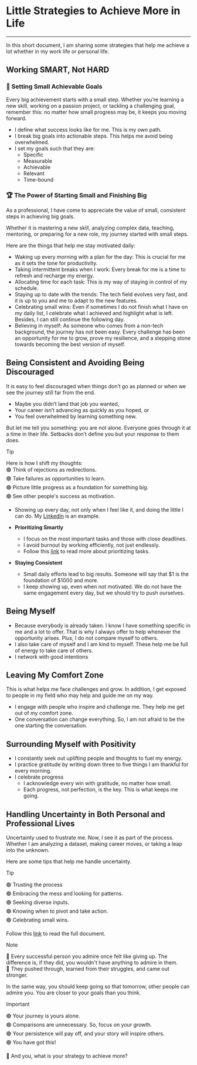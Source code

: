 # Little Strategies to Achieve More in Life
----

In this short document, I am sharing some strategies that help me achieve a lot whether in my work life or personal life.  

## Working SMART, Not HARD

### :dart: Setting Small Achievable Goals  
Every big achievement starts with a small step. Whether you’re learning a new skill, working on a passion project, or tackling a challenging goal, remember this: no matter how small progress may be, it keeps you moving forward.  
* I define what success looks like for me. This is my own path. 
* I break big goals into actionable steps. This helps me avoid being overwhelmed. 
* I set my goals such that they are:  
  * Specific
  * Measurable
  * Achievable
  * Relevant
  * Time-bound

### :trophy: The Power of Starting Small and Finishing Big
As a professional, I have come to appreciate the value of small, consistent steps in achieving big goals. 

Whether it is mastering a new skill, analyzing complex data, teaching, mentoring, or preparing for a new role, my journey started with small steps.

Here are the things that help me stay motivated daily:  
* Waking up every morning with a plan for the day: This is crucial for me as it sets the tone for productivity.
* Taking intermittent breaks when I work: Every break for me is a time to refresh and recharge my energy.
* Allocating time for each task: This is my way of staying in control of my schedule.
* Staying up to date with the trends: The tech field evolves very fast, and it is up to you and me to adapt to the new features.
* Celebrating small wins: Even if sometimes I do not finish what I have on my daily list, I celebrate what I achieved and highlight what is left. Besides, I can still continue the following day.
* Believing in myself: As someone who comes from a non-tech background, the journey has not been easy. Every challenge has been an opportunity for me to grow, prove my resilience, and a stepping stone towards becoming the best version of myself. 

## Being Consistent and Avoiding Being Discouraged
It is easy to feel discouraged when things don’t go as planned or when we see the journey still far from the end. 

* Maybe you didn’t land that job you wanted,
* Your career isn’t advancing as quickly as you hoped, or
* You feel overwhelmed by learning something new.  

But let me tell you something: you are not alone. Everyone goes through it at a time in their life. Setbacks don’t define you but your response to them does.  

> [!Tip]
> Here is how I shift my thoughts:  
> :green_circle: Think of rejections as redirections.  
> :green_circle: Take failures as opportunities to learn.  
> :green_circle: Picture little progress as a foundation for something big.  
> 🟢 See other people's success as motivation.

* Showing up every day, not only when I feel like it, and doing the little I can do. My [LinkedIn](https://www.linkedin.com/in/edwigesongong/) is an example.  

* **Prioritizing Smartly** 
  * I focus on the most important tasks and those with close deadlines. 
  * I avoid burnout by working efficiently, not just endlessly. 
  * Follow this [link](https://www.linkedin.com/posts/edwigesongong_how-to-prioritize-tasks-as-a-data-analyst-activity-7300150995001520129-Ph_n?utm_source=share&utm_medium=member_desktop&rcm=ACoAAB_1EqsB-d45rChQ2ctmpgYCEopN9YPppR0) to read more about prioritizing tasks.

* **Staying Consistent** 
  * Small daily efforts lead to big results. Someone will say that $1 is the foundation of $1000 and more.
  * I keep showing up, even when not motivated. We do not have the same engagement every day, but we should try to push ourselves.


## Being Myself
* Because everybody is already taken. I know I have something specific in me and a lot to offer. That is why I always offer to help whenever the opportunity arises. Plus, I do not compare myself to others.
* I also take care of myself and I am kind to myself. These help me be full of energy to take care of others.
* I network with good intentions


## Leaving My Comfort Zone
This is what helps me face challenges and grow. In addition, I get exposed to people in my field who may help and guide me on my way.  
  * I engage with people who inspire and challenge me. They help me get out of my comfort zone.
  * One conversation can change everything. So, I am not afraid to be the one starting the conversation.

## Surrounding Myself with Positivity
* I constantly seek out uplifting people and thoughts to fuel my energy. 
* I practice gratitude by writing down three to five things I am thankful for every morning.
* I celebrate progress
  * I acknowledge every win with gratitude, no matter how small.
  * Each progress, not perfection, is the key. This is what keeps me going.  


## Handling Uncertainty in Both Personal and Professional Lives
Uncertainty used to frustrate me. Now, I see it as part of the process. Whether I am analyzing a dataset, making career moves, or taking a leap into the unknown.

Here are some tips that help me handle uncertainty.
> [!TIP]
> :green_circle: Trusting the process  
> :green_circle: Embracing the mess and looking for patterns.  
> :green_circle: Seeking diverse inputs.  
> :green_circle: Knowing when to pivot and take action.  
> :green_circle: Celebrating small wins.  

Follow this [link](https://www.linkedin.com/posts/edwigesongong_how-to-handle-uncertainty-in-data-life-activity-7298755590556696576-RrDX?utm_source=share&utm_medium=member_desktop&rcm=ACoAAB_1EqsB-d45rChQ2ctmpgYCEopN9YPppR0) to read the full document.  

> [!NOTE]
> :large_blue_circle: Every successful person you admire once felt like giving up. The difference is, if they did, you wouldn't have anything to admire in them.  
> :large_blue_circle: They pushed through, learned from their struggles, and came out stronger.  

In the same way, you should keep going so that tomorrow, other people can admire you. You are closer to your goals than you think.  

> [!Important]
> :purple_circle: Your journey is yours alone.  
> :purple_circle: Comparisons are unnecessary. So, focus on your growth.  
> :purple_circle: Your persistence will pay off, and your story will inspire others.  
> :purple_circle: You have got this!  

📌 And you, what is your strategy to achieve more?

